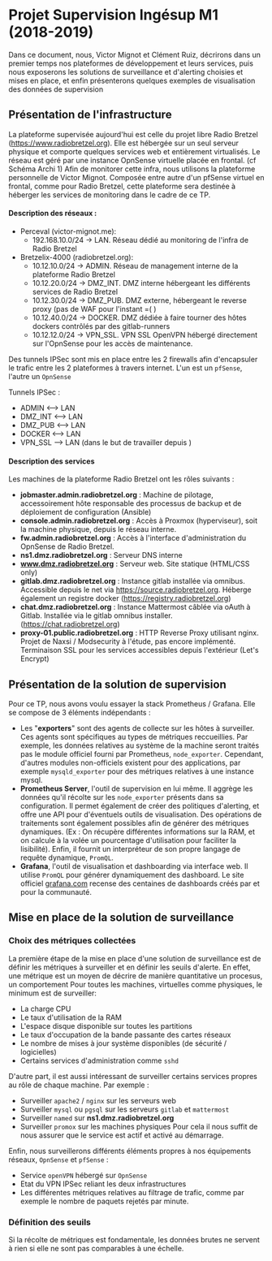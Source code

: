# Projet Supervision Ingésup M1 (2018-2019)
Dans ce document, nous, Victor Mignot et Clément Ruiz, décrirons dans un premier temps nos plateformes de développement et
leurs services, puis nous exposerons les solutions de surveillance et d'alerting choisies et mises en place,
et enfin présenterons quelques exemples de visualisation des données de supervision


## Présentation de l'infrastructure
La plateforme supervisée aujourd'hui est celle du projet libre Radio Bretzel (https://www.radiobretzel.org).
Elle est hébergée sur un seul serveur physique et comporte quelques services web et entièrement virtualisés.
Le réseau est géré par une instance OpnSense virtuelle placée en frontal. (cf Schéma Archi 1)
Afin de monitorer cette infra, nous utilisons la plateforme personnelle de Victor Mignot. Composée entre autre d'un pfSense virtuel en frontal,
comme pour Radio Bretzel, cette plateforme sera destinée à héberger les services de monitoring dans le cadre de ce TP.


#### Description des réseaux :
  * Perceval (victor-mignot.me):
    * 192.168.10.0/24 -> LAN. Réseau dédié au monitoring de l'infra de Radio Bretzel
  * Bretzelix-4000 (radiobretzel.org):
    * 10.12.10.0/24 -> ADMIN. Réseau de management interne de la plateforme Radio Bretzel
    * 10.12.20.0/24 -> DMZ_INT. DMZ interne hébergeant les différents services de Radio Bretzel
    * 10.12.30.0/24 -> DMZ_PUB. DMZ externe, hébergeant le reverse proxy (pas de WAF pour l'instant =( )
    * 10.12.40.0/24 -> DOCKER. DMZ dédiée à faire tourner des hôtes dockers contrôlés par des gitlab-runners
    * 10.12.12.0/24 -> VPN_SSL. VPN SSL OpenVPN hébergé directement sur l'OpnSense pour les accès de maintenance.

Des tunnels IPSec sont mis en place entre les 2 firewalls afin d'encapsuler le trafic entre les 2 plateformes à travers internet. L'un est un `pfSense`, l'autre un `OpnSense`

Tunnels IPSec :
  * ADMIN     <-->  LAN
  * DMZ_INT   <-->  LAN
  * DMZ_PUB   <-->  LAN
  * DOCKER    <-->  LAN
  * VPN_SSL    -->  LAN (dans le but de travailler depuis )

#### Description des services
Les machines de la plateforme Radio Bretzel ont les rôles suivants :
* **jobmaster.admin.radiobretzel.org** : Machine de pilotage, accessoirement hôte responsable des processus de backup et de déploiement de configuration (Ansible)
* **console.admin.radiobretzel.org** : Accès à Proxmox (hyperviseur), soit la machine physique, depuis le réseau interne.
* **fw.admin.radiobretzel.org** : Accès à l'interface d'administration du OpnSense de Radio Bretzel.
* **ns1.dmz.radiobretzel.org** : Serveur DNS interne
* **www.dmz.radiobretzel.org** :  Serveur web. Site statique (HTML/CSS only)
* **gitlab.dmz.radiobretzel.org** : Instance gitlab installée via omnibus. Accessible depuis le net via https://source.radiobretzel.org. Héberge également un registre docker (https://registry.radiobretzel.org)
* **chat.dmz.radiobretzel.org** : Instance Mattermost câblée via oAuth à Gitlab. Installée via le gitlab omnibus installer. (https://chat.radiobretzel.org)
* **proxy-01.public.radiobretzel.org** : HTTP Reverse Proxy utilisant nginx. Projet de Naxsi / Modsecurity à l'étude, pas encore implémenté. Terminaison SSL pour les services accessibles depuis l'extérieur (Let's Encrypt)


## Présentation de la solution de supervision
Pour ce TP, nous avons voulu essayer la stack Prometheus / Grafana. Elle se compose de 3 éléments indépendants :
* Les "**exporters**" sont des agents de collecte sur les hôtes à surveiller. Ces agents sont spécifiques au types de métriques reccueillies. Par exemple, les données relatives au système de la machine seront traités pas le module officiel fourni par Prometheus, `node_exporter`. Cependant, d'autres modules non-officiels existent pour des applications, par exemple `mysqld_exporter` pour des métriques relatives à une instance mysql.
* **Prometheus Server**, l'outil de supervision en lui même. Il aggrège les données qu'il récolte sur les `node_exporter` présents dans sa configuration. Il permet également de créer des politiques d'alerting, et offre une API pour d'éventuels outils de visualisation. Des opérations de traitements sont également possibles afin de générer des métriques dynamiques. (Ex : On récupère différentes informations sur la RAM, et on  calcule à la volée un pourcentage d'utilisation pour faciliter la lisibilité). Enfin, il fournit un interpréteur de son propre langage de requête dynamique, `PromQL`.
* **Grafana**, l'outil de visualisation et dashboarding via interface web. Il utilise `PromQL` pour générer dynamiquement des dashboard. Le site officiel [grafana.com](https://grafana.com/dashboards) recense des centaines de dashboards créés par et pour la communauté.


## Mise en place de la solution de surveillance
### Choix des métriques collectées

La première étape de la mise en place d'une solution de surveillance est de définir les métriques à surveiller et en définir les seuils d'alerte. En effet, une métrique est un moyen de décrire de manière quantitative un procesus, un comportement
Pour toutes les machines, virtuelles comme physiques, le minimum est de surveiller:
* La charge CPU
* Le taux d'utilisation de la RAM
* L'espace disque disponible sur toutes les partitions
* Le taux d'occupation de la bande passante des cartes réseaux
* Le nombre de mises à jour système disponibles (de sécurité / logicielles)
* Certains services d'administration comme `sshd`


D'autre part, il est aussi intéressant de surveiller certains services propres au rôle de chaque machine. Par exemple :
* Surveiller `apache2` / `nginx` sur les serveurs web
* Surveiller `mysql` ou `pgsql` sur les serveurs `gitlab` et `mattermost`
* Surveiller `named` sur **ns1.dmz.radiobretzel.org**
* Surveiller `promox` sur les machines physiques
Pour cela il nous suffit de nous assurer que le service est actif et activé au démarrage.

Enfin, nous surveillerons différents éléments propres à nos équipements réseaux, `OpnSense` et `pfSense` :
* Service `openVPN` hébergé sur `OpnSense`
* Etat du VPN IPSec reliant les deux infrastructures
* Les différentes métriques relatives au filtrage de trafic, comme par exemple le nombre de paquets rejetés par minute.


### Définition des seuils
Si la récolte de métriques est fondamentale, les données brutes ne servent à rien si elle ne sont pas comparables à une échelle.
